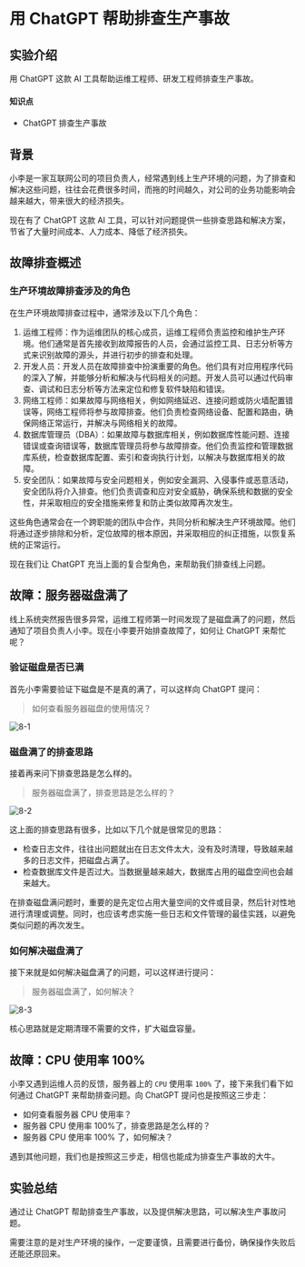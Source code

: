 # 用 ChatGPT 帮助排查生产事故

## 实验介绍

用 ChatGPT 这款 AI 工具帮助运维工程师、研发工程师排查生产事故。

#### 知识点

- ChatGPT 排查生产事故

## 背景

小李是一家互联网公司的项目负责人，经常遇到线上生产环境的问题，为了排查和解决这些问题，往往会花费很多时间，而拖的时间越久，对公司的业务功能影响会越来越大，带来很大的经济损失。

现在有了 ChatGPT 这款 AI 工具，可以针对问题提供一些排查思路和解决方案，节省了大量时间成本、人力成本、降低了经济损失。

## 故障排查概述

### 生产环境故障排查涉及的角色

在生产环境故障排查过程中，通常涉及以下几个角色：

1. 运维工程师：作为运维团队的核心成员，运维工程师负责监控和维护生产环境。他们通常是首先接收到故障报告的人员，会通过监控工具、日志分析等方式来识别故障的源头，并进行初步的排查和处理。
2. 开发人员：开发人员在故障排查中扮演重要的角色。他们具有对应用程序代码的深入了解，并能够分析和解决与代码相关的问题。开发人员可以通过代码审查、调试和日志分析等方法来定位和修复软件缺陷和错误。
3. 网络工程师：如果故障与网络相关，例如网络延迟、连接问题或防火墙配置错误等，网络工程师将参与故障排查。他们负责检查网络设备、配置和路由，确保网络正常运行，并解决与网络相关的故障。
4. 数据库管理员（DBA）：如果故障与数据库相关，例如数据库性能问题、连接错误或查询错误等，数据库管理员将参与故障排查。他们负责监控和管理数据库系统，检查数据库配置、索引和查询执行计划，以解决与数据库相关的故障。
5. 安全团队：如果故障与安全问题相关，例如安全漏洞、入侵事件或恶意活动，安全团队将介入排查。他们负责调查和应对安全威胁，确保系统和数据的安全性，并采取相应的安全措施来修复和防止类似故障再次发生。

这些角色通常会在一个跨职能的团队中合作，共同分析和解决生产环境故障。他们将通过逐步排除和分析，定位故障的根本原因，并采取相应的纠正措施，以恢复系统的正常运行。

现在我们让 ChatGPT 充当上面的复合型角色，来帮助我们排查线上问题。

## 故障：服务器磁盘满了

线上系统突然报告很多异常，运维工程师第一时间发现了是磁盘满了的问题，然后通知了项目负责人小李。现在小李要开始排查故障了，如何让 ChatGPT 来帮忙呢？

### 验证磁盘是否已满

首先小李需要验证下磁盘是不是真的满了，可以这样向 ChatGPT 提问：

> 如何查看服务器磁盘的使用情况？

![8-1](8_accident.assets/de1f27d3f6734e8682484870a88988a4-0.png)

### 磁盘满了的排查思路

接着再来问下排查思路是怎么样的。

> 服务器磁盘满了，排查思路是怎么样的？

![8-2](8_accident.assets/4caea584c246e02c1722d2b7e4b08cad-0.png)

这上面的排查思路有很多，比如以下几个就是很常见的思路：

- 检查日志文件，往往出问题就出在日志文件太大，没有及时清理，导致越来越多的日志文件，把磁盘占满了。
- 检查数据库文件是否过大。当数据量越来越大，数据库占用的磁盘空间也会越来越大。

在排查磁盘满问题时，重要的是先定位占用大量空间的文件或目录，然后针对性地进行清理或调整。同时，也应该考虑实施一些日志和文件管理的最佳实践，以避免类似问题的再次发生。

### 如何解决磁盘满了

接下来就是如何解决磁盘满了的问题，可以这样进行提问：

> 服务器磁盘满了，如何解决？

![8-3](8_accident.assets/0ca377f072454c14a9d6bb854d478ac7-0.png)

核心思路就是定期清理不需要的文件，扩大磁盘容量。

## 故障：CPU 使用率 100%

小李又遇到运维人员的反馈，服务器上的 `CPU` 使用率 `100%` 了，接下来我们看下如何通过 ChatGPT 来帮助排查问题。向 ChatGPT 提问也是按照这三步走：

- 如何查看服务器 CPU 使用率？
- 服务器 CPU 使用率 100%了，排查思路是怎么样的？
- 服务器 CPU 使用率 100% 了，如何解决？

遇到其他问题，我们也是按照这三步走，相信也能成为排查生产事故的大牛。

## 实验总结

通过让 ChatGPT 帮助排查生产事故，以及提供解决思路，可以解决生产事故问题。

需要注意的是对生产环境的操作，一定要谨慎，且需要进行备份，确保操作失败后还能还原回来。